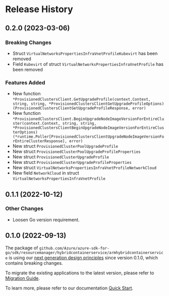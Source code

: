 # Release History

## 0.2.0 (2023-03-06)
### Breaking Changes

- Struct `VirtualNetworksPropertiesInfraVnetProfileKubevirt` has been removed
- Field `Kubevirt` of struct `VirtualNetworksPropertiesInfraVnetProfile` has been removed

### Features Added

- New function `*ProvisionedClustersClient.GetUpgradeProfile(context.Context, string, string, *ProvisionedClustersClientGetUpgradeProfileOptions) (ProvisionedClustersClientGetUpgradeProfileResponse, error)`
- New function `*ProvisionedClustersClient.BeginUpgradeNodeImageVersionForEntireCluster(context.Context, string, string, *ProvisionedClustersClientBeginUpgradeNodeImageVersionForEntireClusterOptions) (*runtime.Poller[ProvisionedClustersClientUpgradeNodeImageVersionForEntireClusterResponse], error)`
- New struct `ProvisionedClusterPoolUpgradeProfile`
- New struct `ProvisionedClusterPoolUpgradeProfileProperties`
- New struct `ProvisionedClusterUpgradeProfile`
- New struct `ProvisionedClusterUpgradeProfileProperties`
- New struct `VirtualNetworksPropertiesInfraVnetProfileNetworkCloud`
- New field `NetworkCloud` in struct `VirtualNetworksPropertiesInfraVnetProfile`


## 0.1.1 (2022-10-12)
### Other Changes
- Loosen Go version requirement.

## 0.1.0 (2022-09-13)

The package of `github.com/Azure/azure-sdk-for-go/sdk/resourcemanager/hybridcontainerservice/armhybridcontainerservice` is using our [next generation design principles](https://azure.github.io/azure-sdk/general_introduction.html) since version 0.1.0, which contains breaking changes.

To migrate the existing applications to the latest version, please refer to [Migration Guide](https://aka.ms/azsdk/go/mgmt/migration).

To learn more, please refer to our documentation [Quick Start](https://aka.ms/azsdk/go/mgmt).
